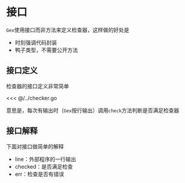 # 接口

`Gex`使用接口而非方法来定义检查器，这样做的好处是

- 时刻强调代码封装
- 鸭子类型，不需要公开方法

## 接口定义

检查器的接口定义非常简单

<<< @/../checker.go

意思是，每次有输出时（`Gex`按行输出）调用`check`方法判断是否满足检查器

## 接口解释

下面对接口做简单的解释

- line：外部程序的一行输出
- checked：是否满足检查
- err：检查是否有错误
